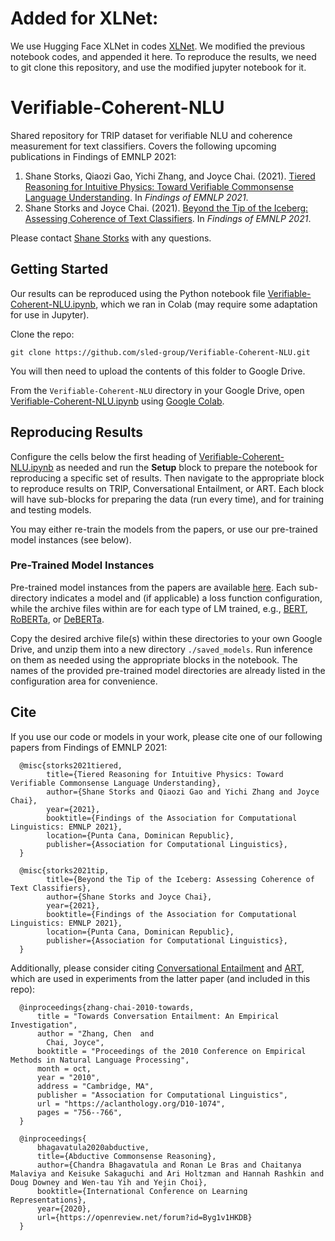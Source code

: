 # Added for XLNet:

We use Hugging Face XLNet in codes [XLNet](https://huggingface.co/docs/transformers/model_doc/xlnet).
We modified the previous notebook codes, and appended it here.
To reproduce the results, we need to git clone this repository, and use the modified jupyter notebook for it.



# Verifiable-Coherent-NLU
Shared repository for TRIP dataset for verifiable NLU and coherence measurement for text classifiers. Covers the following upcoming publications in Findings of EMNLP 2021:
1. Shane Storks, Qiaozi Gao, Yichi Zhang, and Joyce Chai. (2021). [Tiered Reasoning for Intuitive Physics: Toward Verifiable Commonsense Language Understanding](https://arxiv.org/abs/2109.04947). In _Findings of EMNLP 2021_.
2. Shane Storks and Joyce Chai. (2021). [Beyond the Tip of the Iceberg: Assessing Coherence of Text Classifiers](https://arxiv.org/abs/2109.04922). In _Findings of EMNLP 2021_.

Please contact [Shane Storks](http://scr.im/sstorks) with any questions.

## Getting Started

Our results can be reproduced using the Python notebook file [Verifiable-Coherent-NLU.ipynb](Verifiable-Coherent-NLU.ipynb), which we ran in Colab (may require some adaptation for use in Jupyter).

Clone the repo:
```
git clone https://github.com/sled-group/Verifiable-Coherent-NLU.git
```

You will then need to upload the contents of this folder to Google Drive.

From the `Verifiable-Coherent-NLU` directory in your Google Drive, open [Verifiable-Coherent-NLU.ipynb](Verifiable-Coherent-NLU.ipynb) using [Google Colab](https://colab.research.google.com).

## Reproducing Results

Configure the cells below the first heading of [Verifiable-Coherent-NLU.ipynb](Verifiable-Coherent-NLU.ipynb) as needed and run the **Setup** block to prepare the notebook for reproducing a specific set of results. Then navigate to the appropriate block to reproduce results on TRIP, Conversational Entailment, or ART. Each block will have sub-blocks for preparing the data (run every time), and for training and testing models.

You may either re-train the models from the papers, or use our pre-trained model instances (see below).

### Pre-Trained Model Instances
Pre-trained model instances from the papers are available [here](https://drive.google.com/drive/folders/1gu3ZI2YrPbmrOtEqIS1XLG8U5c2eNiMc?usp=sharing). Each sub-directory indicates a model and (if applicable) a loss function configuration, while the archive files within are for each type of LM trained, e.g., [BERT](https://github.com/huggingface/transformers/tree/master/src/transformers/models/bert), [RoBERTa](https://github.com/huggingface/transformers/tree/master/src/transformers/models/roberta), or [DeBERTa](https://github.com/huggingface/transformers/tree/master/src/transformers/models/deberta). 

Copy the desired archive file(s) within these directories to your own Google Drive, and unzip them into a new directory `./saved_models`. Run inference on them as needed using the appropriate blocks in the notebook. The names of the provided pre-trained model directories are already listed in the configuration area for convenience.

## Cite
If you use our code or models in your work, please cite one of our following papers from Findings of EMNLP 2021:
```
  @misc{storks2021tiered,
        title={Tiered Reasoning for Intuitive Physics: Toward Verifiable Commonsense Language Understanding}, 
        author={Shane Storks and Qiaozi Gao and Yichi Zhang and Joyce Chai},
        year={2021},
        booktitle={Findings of the Association for Computational Linguistics: EMNLP 2021},
        location={Punta Cana, Dominican Republic},
        publisher={Association for Computational Linguistics},
  }
```

```
  @misc{storks2021tip,
        title={Beyond the Tip of the Iceberg: Assessing Coherence of Text Classifiers}, 
        author={Shane Storks and Joyce Chai},
        year={2021},
        booktitle={Findings of the Association for Computational Linguistics: EMNLP 2021},
        location={Punta Cana, Dominican Republic},
        publisher={Association for Computational Linguistics},
  }
```

Additionally, please consider citing [Conversational Entailment](https://sled.eecs.umich.edu/post/resources/conversation-entailment/) and [ART](https://github.com/allenai/abductive-commonsense-reasoning), which are used in experiments from the latter paper (and included in this repo):
```
  @inproceedings{zhang-chai-2010-towards,
      title = "Towards Conversation Entailment: An Empirical Investigation",
      author = "Zhang, Chen  and
        Chai, Joyce",
      booktitle = "Proceedings of the 2010 Conference on Empirical Methods in Natural Language Processing",
      month = oct,
      year = "2010",
      address = "Cambridge, MA",
      publisher = "Association for Computational Linguistics",
      url = "https://aclanthology.org/D10-1074",
      pages = "756--766",
  }
```

```
  @inproceedings{
      bhagavatula2020abductive,
      title={Abductive Commonsense Reasoning},
      author={Chandra Bhagavatula and Ronan Le Bras and Chaitanya Malaviya and Keisuke Sakaguchi and Ari Holtzman and Hannah Rashkin and Doug Downey and Wen-tau Yih and Yejin Choi},
      booktitle={International Conference on Learning Representations},
      year={2020},
      url={https://openreview.net/forum?id=Byg1v1HKDB}
  }
```
